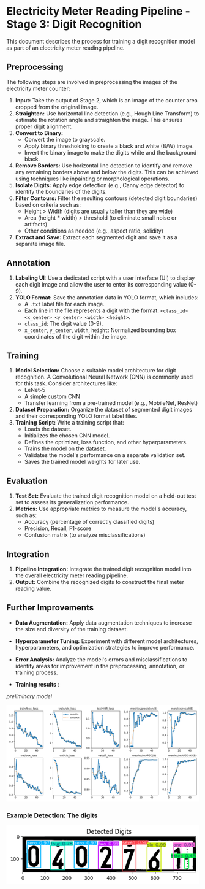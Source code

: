 # Electricity Meter Reading Pipeline - Stage 3: Digit Recognition

This document describes the process for training a digit recognition model as part of an electricity meter reading pipeline.

## Preprocessing

The following steps are involved in preprocessing the images of the electricity meter counter:

1. **Input:** Take the output of Stage 2, which is an image of the counter area cropped from the original image.
2. **Straighten:** Use horizontal line detection (e.g., Hough Line Transform) to estimate the rotation angle and straighten the image. This ensures proper digit alignment.
3. **Convert to Binary:**
   - Convert the image to grayscale.
   - Apply binary thresholding to create a black and white (B/W) image.
   - Invert the binary image to make the digits white and the background black.
4. **Remove Borders:** Use horizontal line detection to identify and remove any remaining borders above and below the digits. This can be achieved using techniques like inpainting or morphological operations.
5. **Isolate Digits:** Apply edge detection (e.g., Canny edge detector) to identify the boundaries of the digits.
6. **Filter Contours:** Filter the resulting contours (detected digit boundaries) based on criteria such as:
   - Height > Width (digits are usually taller than they are wide)
   - Area (height * width) > threshold (to eliminate small noise or artifacts)
   - Other conditions as needed (e.g., aspect ratio, solidity)
7. **Extract and Save:** Extract each segmented digit and save it as a separate image file.

## Annotation

1. **Labeling UI:** Use a dedicated script with a user interface (UI) to display each digit image and allow the user to enter its corresponding value (0-9).
2. **YOLO Format:** Save the annotation data in YOLO format, which includes:
   - A `.txt` label file for each image.
   - Each line in the file represents a digit with the format: `<class_id> <x_center> <y_center> <width> <height>`.
   - `class_id`: The digit value (0-9).
   - `x_center`, `y_center`, `width`, `height`: Normalized bounding box coordinates of the digit within the image.

## Training

1. **Model Selection:** Choose a suitable model architecture for digit recognition. A Convolutional Neural Network (CNN) is commonly used for this task. Consider architectures like:
   - LeNet-5
   - A simple custom CNN
   - Transfer learning from a pre-trained model (e.g., MobileNet, ResNet)
2. **Dataset Preparation:** Organize the dataset of segmented digit images and their corresponding YOLO format label files.
3. **Training Script:** Write a training script that:
   - Loads the dataset.
   - Initializes the chosen CNN model.
   - Defines the optimizer, loss function, and other hyperparameters.
   - Trains the model on the dataset.
   - Validates the model's performance on a separate validation set.
   - Saves the trained model weights for later use.

## Evaluation

1. **Test Set:** Evaluate the trained digit recognition model on a held-out test set to assess its generalization performance.
2. **Metrics:** Use appropriate metrics to measure the model's accuracy, such as:
   - Accuracy (percentage of correctly classified digits)
   - Precision, Recall, F1-score
   - Confusion matrix (to analyze misclassifications)

## Integration

1. **Pipeline Integration:** Integrate the trained digit recognition model into the overall electricity meter reading pipeline.
2. **Output:** Combine the recognized digits to construct the final meter reading value.

## Further Improvements

* **Data Augmentation:** Apply data augmentation techniques to increase the size and diversity of the training dataset.
* **Hyperparameter Tuning:** Experiment with different model architectures, hyperparameters, and optimization strategies to improve performance.
* **Error Analysis:** Analyze the model's errors and misclassifications to identify areas for improvement in the preprocessing, annotation, or training process.

* **Training results** :

_preliminary model_

![Training results Stage 1](static/results-digits.png)



### Example Detection: The digits

![Detected Digits](static/detected-digits.png)

